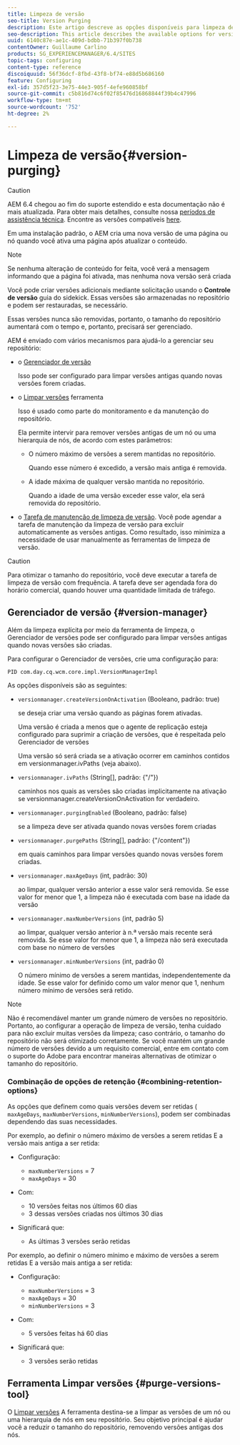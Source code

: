 ```yaml
---
title: Limpeza de versão
seo-title: Version Purging
description: Este artigo descreve as opções disponíveis para limpeza de versão.
seo-description: This article describes the available options for version purging.
uuid: 6140c87e-ae1c-409d-bdbb-71b397f0b738
contentOwner: Guillaume Carlino
products: SG_EXPERIENCEMANAGER/6.4/SITES
topic-tags: configuring
content-type: reference
discoiquuid: 56f36dcf-8fbd-43f8-bf74-e88d5b686160
feature: Configuring
exl-id: 357d5f23-3e75-44e3-905f-4efe960858bf
source-git-commit: c5b816d74c6f02f85476d16868844f39b4c47996
workflow-type: tm+mt
source-wordcount: '752'
ht-degree: 2%

---
```


# Limpeza de versão{#version-purging}

>[!CAUTION]
>
>AEM 6.4 chegou ao fim do suporte estendido e esta documentação não é mais atualizada. Para obter mais detalhes, consulte nossa [períodos de assistência técnica](https://helpx.adobe.com/br/support/programs/eol-matrix.html). Encontre as versões compatíveis [here](https://experienceleague.adobe.com/docs/).

Em uma instalação padrão, o AEM cria uma nova versão de uma página ou nó quando você ativa uma página após atualizar o conteúdo.

>[!NOTE]
>
>Se nenhuma alteração de conteúdo for feita, você verá a mensagem informando que a página foi ativada, mas nenhuma nova versão será criada

Você pode criar versões adicionais mediante solicitação usando o **Controle de versão** guia do sidekick. Essas versões são armazenadas no repositório e podem ser restauradas, se necessário.

Essas versões nunca são removidas, portanto, o tamanho do repositório aumentará com o tempo e, portanto, precisará ser gerenciado.

AEM é enviado com vários mecanismos para ajudá-lo a gerenciar seu repositório:

* o [Gerenciador de versão](#version-manager)

   Isso pode ser configurado para limpar versões antigas quando novas versões forem criadas.

* o [Limpar versões](/help/sites-deploying/monitoring-and-maintaining.md#version-purging) ferramenta

   Isso é usado como parte do monitoramento e da manutenção do repositório.

   Ela permite intervir para remover versões antigas de um nó ou uma hierarquia de nós, de acordo com estes parâmetros:

   * O número máximo de versões a serem mantidas no repositório.

      Quando esse número é excedido, a versão mais antiga é removida.

   * A idade máxima de qualquer versão mantida no repositório.

      Quando a idade de uma versão exceder esse valor, ela será removida do repositório.

* o [Tarefa de manutenção de limpeza de versão](/help/sites-administering/operations-dashboard.md#automated-maintenance-tasks). Você pode agendar a tarefa de manutenção da limpeza de versão para excluir automaticamente as versões antigas. Como resultado, isso minimiza a necessidade de usar manualmente as ferramentas de limpeza de versão.

>[!CAUTION]
>
>Para otimizar o tamanho do repositório, você deve executar a tarefa de limpeza de versão com frequência. A tarefa deve ser agendada fora do horário comercial, quando houver uma quantidade limitada de tráfego.

## Gerenciador de versão {#version-manager}

Além da limpeza explícita por meio da ferramenta de limpeza, o Gerenciador de versões pode ser configurado para limpar versões antigas quando novas versões são criadas.

Para configurar o Gerenciador de versões, crie uma configuração para:

`PID com.day.cq.wcm.core.impl.VersionManagerImpl`

As opções disponíveis são as seguintes:

* `versionmanager.createVersionOnActivation` (Booleano, padrão: true)

   se deseja criar uma versão quando as páginas forem ativadas.

   Uma versão é criada a menos que o agente de replicação esteja configurado para suprimir a criação de versões, que é respeitada pelo Gerenciador de versões

   Uma versão só será criada se a ativação ocorrer em caminhos contidos em versionmanager.ivPaths (veja abaixo).

* `versionmanager.ivPaths` (String[], padrão: {&quot;/&quot;})

   caminhos nos quais as versões são criadas implicitamente na ativação se versionmanager.createVersionOnActivation for verdadeiro.

* `versionmanager.purgingEnabled` (Booleano, padrão: false)

   se a limpeza deve ser ativada quando novas versões forem criadas

* `versionmanager.purgePaths` (String[], padrão: {&quot;/content&quot;})

   em quais caminhos para limpar versões quando novas versões forem criadas.

* `versionmanager.maxAgeDays` (int, padrão: 30)

   ao limpar, qualquer versão anterior a esse valor será removida. Se esse valor for menor que 1, a limpeza não é executada com base na idade da versão

* `versionmanager.maxNumberVersions` (int, padrão 5)

   ao limpar, qualquer versão anterior à n.ª versão mais recente será removida. Se esse valor for menor que 1, a limpeza não será executada com base no número de versões

* `versionmanager.minNumberVersions` (int, padrão 0)

   O número mínimo de versões a serem mantidas, independentemente da idade. Se esse valor for definido como um valor menor que 1, nenhum número mínimo de versões será retido.

>[!NOTE]
>
>Não é recomendável manter um grande número de versões no repositório. Portanto, ao configurar a operação de limpeza de versão, tenha cuidado para não excluir muitas versões da limpeza; caso contrário, o tamanho do repositório não será otimizado corretamente. Se você mantém um grande número de versões devido a um requisito comercial, entre em contato com o suporte do Adobe para encontrar maneiras alternativas de otimizar o tamanho do repositório.

### Combinação de opções de retenção {#combining-retention-options}

As opções que definem como quais versões devem ser retidas ( `maxAgeDays`, `maxNumberVersions`, `minNumberVersions`), podem ser combinadas dependendo das suas necessidades.

Por exemplo, ao definir o número máximo de versões a serem retidas E a versão mais antiga a ser retida:

* Configuração:

   * `maxNumberVersions` = 7
   * `maxAgeDays` = 30

* Com:

   * 10 versões feitas nos últimos 60 dias
   * 3 dessas versões criadas nos últimos 30 dias

* Significará que:

   * As últimas 3 versões serão retidas

Por exemplo, ao definir o número mínimo e máximo de versões a serem retidas E a versão mais antiga a ser retida:

* Configuração:

   * `maxNumberVersions` = 3
   * `maxAgeDays` = 30
   * `minNumberVersions` = 3

* Com:

   * 5 versões feitas há 60 dias

* Significará que:

   * 3 versões serão retidas

## Ferramenta Limpar versões {#purge-versions-tool}

O [Limpar versões](/help/sites-deploying/monitoring-and-maintaining.md#purgeversionstool) A ferramenta destina-se a limpar as versões de um nó ou uma hierarquia de nós em seu repositório. Seu objetivo principal é ajudar você a reduzir o tamanho do repositório, removendo versões antigas dos nós.
